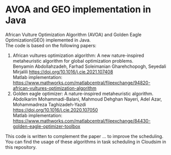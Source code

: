 # AVOA and GEO implementation in Java
African Vulture Optimization Algorithm (AVOA) and Golden Eagle Optimization(GEO) implemented in Java. </br>
The code is based on the following papers: </br>
1. African vultures optimization algorithm: A new nature-inspired metaheuristic algorithm for global optimization problems. </br>
   Benyamin Abdollahzadeh, Farhad Soleimanian Gharehchopogh, Seyedali Mirjalili https://doi.org/10.1016/j.cie.2021.107408 </br>
Matlab implementation: https://www.mathworks.com/matlabcentral/fileexchange/94820-african-vultures-optimization-algorithm
2. Golden eagle optimizer: A nature-inspired metaheuristic algorithm. </br>
   Abdolkarim Mohammadi-Balani, Mahmoud Dehghan Nayeri, Adel Azar, Mohammadreza Taghizadeh-Yazdi https://doi.org/10.1016/j.cie.2020.107050 </br>
Matlab implementation: https://www.mathworks.com/matlabcentral/fileexchange/84430-golden-eagle-optimizer-toolbox

This code is written to complement the paper ... to improve the scheduling. You can find the usage of these algorithms
in task scheduling in Cloudsim in this repository.
